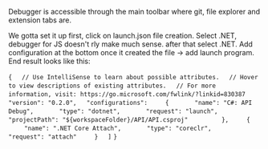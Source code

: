 Debugger is accessible through the main toolbar where git, file explorer and extension tabs are.

We gotta set it up first, click on launch.json file creation. Select .NET, debugger for JS doesn't rly make much sense. after that select .NET. Add configuration at the bottom once it created the file -> add launch program. End result looks like this:

`{`
    `// Use IntelliSense to learn about possible attributes.`
    `// Hover to view descriptions of existing attributes.`
    `// For more information, visit: https://go.microsoft.com/fwlink/?linkid=830387`
    `"version": "0.2.0",`
    `"configurations":` 
        `{`
            `"name": "C#: API Debug",`
            `"type": "dotnet",`
            `"request": "launch",`
            `"projectPath": "${workspaceFolder}/API/API.csproj"`
                `},`
        `{`
            `"name": ".NET Core Attach",`
            `"type": "coreclr",`
            `"request": "attach"`
        `}`
    `]`
`}`


